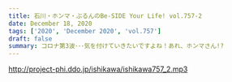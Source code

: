 ```yaml
---
title: 石川・ホンマ・ぶるんのBe-SIDE Your Life! vol.757-2
date: December 18, 2020
tags: ['2020', 'December 2020', 'vol.757']
draft: false
summary: コロナ第3波･･･気を付けていきたいですよね！あれ、ホンマさん!?
---
```


http://project-phi.ddo.jp/ishikawa/ishikawa757_2.mp3